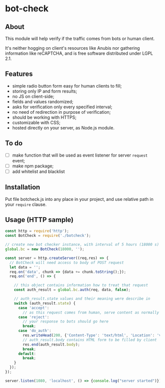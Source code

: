 # bot-check

## About

This module will help verify if the traffic comes from bots or human client.

It's neither hogging on client's resources like Anubis nor gathering information like reCAPTCHA, and is free software distributed under LGPL 2.1.

## Features

- simple radio button form easy for human clients to fill;
- storing only IP and form results;
- no JS on client-side;
- fields and values randomized;
- asks for verification only every specified interval;
- no need of redirection in purpose of verification;
- should be working with HTTPS;
- customizable with CSS;
- hosted directly on your server, as Node.js module.

## To do

- [ ] make function that will be used as event listener for server `request` event;
- [ ] make npm package;
- [ ] add whitelist and blacklist

## Installation

Put file botcheck.js into any place in your project, and use relative path in your `require` clause.

## Usage (HTTP sample)

```js
const http = require('http');
const BotCheck = require('./botcheck');

// create new bot checker instance, with interval of 5 hours (18000 s) and no CSS
global.bc = new BotCheck(18000, '');

const server = http.createServer((req,res) => {
  // BotCheck will need access to body of POST request 
  let data = '';
  req.on('data', chunk => {data += chunk.toString();});
  req.on('end', () => {

    // this object contains information how to treat that request
    const auth_result = global.bc.auth(req, data, false);

    // auth_result.state values and their meaning were describe in
    switch (auth_result.state) {
      case 'accept':
        // as this request comes from human, serve content as normally
      case 'reject':
        // your response to bots should go here
        break;
      case 'do_auth':
        res.writeHead(200, {'Content-Type': 'text/html', 'Location': 'verify.html'});
        // auth_result.body contains HTML form to be filled by client
        res.end(auth_result.body);
        break;
      default:
        break;
    }
  });
});

server.listen(1080, 'localhost', () => {console.log("server started")});
```


